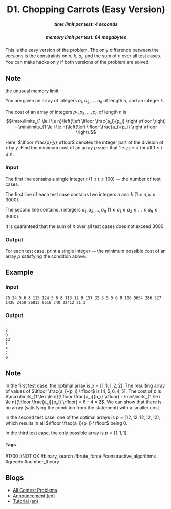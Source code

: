 <h1 style='text-align: center;'> D1. Chopping Carrots (Easy Version)</h1>

<h5 style='text-align: center;'>time limit per test: 4 seconds</h5>
<h5 style='text-align: center;'>memory limit per test: 64 megabytes</h5>

This is the easy version of the problem. The only difference between the versions is the constraints on $n$, $k$, $a_i$, and the sum of $n$ over all test cases. You can make hacks only if both versions of the problem are solved.

## Note

 the unusual memory limit.

You are given an array of integers $a_1, a_2, \ldots, a_n$ of length $n$, and an integer $k$.

The cost of an array of integers $p_1, p_2, \ldots, p_n$ of length $n$ is $$\max\limits_{1 \le i \le n}\left(\left \lfloor \frac{a_i}{p_i} \right \rfloor \right) - \min\limits_{1 \le i \le n}\left(\left \lfloor \frac{a_i}{p_i} \right \rfloor \right).$$

Here, $\lfloor \frac{x}{y} \rfloor$ denotes the integer part of the division of $x$ by $y$. Find the minimum cost of an array $p$ such that $1 \le p_i \le k$ for all $1 \le i \le n$.

### Input

The first line contains a single integer $t$ ($1 \le t \le 100$) — the number of test cases.

The first line of each test case contains two integers $n$ and $k$ ($1 \le n, k \le 3000$).

The second line contains $n$ integers $a_1, a_2, \ldots, a_n$ ($1 \le a_1 \le a_2 \le \ldots \le a_n \le 3000$).

It is guaranteed that the sum of $n$ over all test cases does not exceed $3000$.

### Output

For each test case, print a single integer — the minimum possible cost of an array $p$ satisfying the condition above.

## Example

### Input


```text
75 24 5 6 8 115 124 5 6 8 113 12 9 157 32 3 5 5 6 9 106 5654 286 527 1436 2450 26813 9516 340 22412 21 3
```
### Output

```text

2
0
13
1
4
7
0

```
## Note

In the first test case, the optimal array is $p = [1, 1, 1, 2, 2]$. The resulting array of values of $\lfloor \frac{a_i}{p_i} \rfloor$ is $[4, 5, 6, 4, 5]$. The cost of $p$ is $\max\limits_{1 \le i \le n}(\lfloor \frac{a_i}{p_i} \rfloor) - \min\limits_{1 \le i \le n}(\lfloor \frac{a_i}{p_i} \rfloor) = 6 - 4 = 2$. We can show that there is no array (satisfying the condition from the statement) with a smaller cost.

In the second test case, one of the optimal arrays is $p = [12, 12, 12, 12, 12]$, which results in all $\lfloor \frac{a_i}{p_i} \rfloor$ being $0$.

In the third test case, the only possible array is $p = [1, 1, 1]$.



#### Tags 

#1700 #NOT OK #binary_search #brute_force #constructive_algorithms #greedy #number_theory 

## Blogs
- [All Contest Problems](../Codeforces_Round_809_(Div._2).md)
- [Announcement (en)](../blogs/Announcement_(en).md)
- [Tutorial (en)](../blogs/Tutorial_(en).md)
